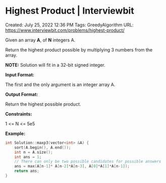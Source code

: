 # Highest Product | Interviewbit

Created: July 25, 2022 12:36 PM
Tags: GreedyAlgorithm
URL: https://www.interviewbit.com/problems/highest-product/

Given an array **A**, of **N** integers A.

Return the highest product possible by multiplying 3 numbers from the array.

**NOTE:** Solution will fit in a 32-bit signed integer.

**Input Format:**

The first and the only argument is an integer array A.

**Output Format:**

Return the highest possible product.

**Constraints:**

1 <= N <= 5e5

**Example:**

```cpp
int Solution::maxp3(vector<int> &A) {
    sort(A.begin(), A.end());
    int n = A.size();
    int ans = 1;
    // There can only be two possible candidates for possible answers
    ans = max(A[n-1]* A[n-2]*A[n-3], A[0]*A[1]*A[n-1]); 
    return ans;
}
```